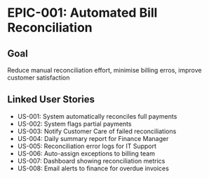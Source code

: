 # EPIC-001: Automated Bill Reconciliation

## Goal
Reduce manual reconciliation effort, minimise billing erros, improve customer satisfaction

## Linked User Stories
- US-001: System automatically reconciles full payments
- US-002: System flags partial payments
- US-003: Notify Customer Care of failed reconciliations
- US-004: Daily summary report for Finance Manager
- US-005: Reconciliation error logs for IT Support
- US-006: Auto-assign exceptions to billing team
- US-007: Dashboard showing reconciliation metrics
- US-008: Email alerts to finance for overdue invoices
